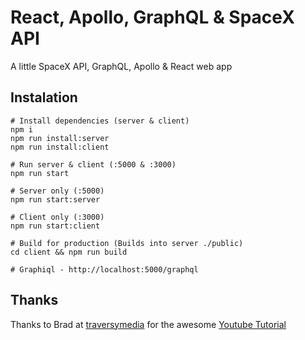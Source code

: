 # React, Apollo, GraphQL & SpaceX API
A little SpaceX API, GraphQL, Apollo &amp; React web app

## Instalation 

```
# Install dependencies (server & client)
npm i
npm run install:server
npm run install:client

# Run server & client (:5000 & :3000)
npm run start

# Server only (:5000)
npm run start:server

# Client only (:3000)
npm run start:client

# Build for production (Builds into server ./public)
cd client && npm run build

# Graphiql - http://localhost:5000/graphql
```

## Thanks 

Thanks to Brad at [traversymedia](http://www.traversymedia.com/) for the awesome [Youtube Tutorial](https://www.youtube.com/watch?v=SEMTj8w04Z8)
